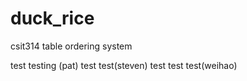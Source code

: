 # duck_rice
csit314 table ordering system

test
testing (pat)
test test(steven)
test test test(weihao)
